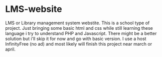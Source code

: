 # LMS-website
LMS or Library management system webstite. This is a school type of project. Just bringing some basic html and css while still learning these language i try to understand PHP and Javascript. There might be a better solution but i'll skip it for now and go with basic version. I use a host InfinityFree (no ad) and most likely will finish this project near march or april.
